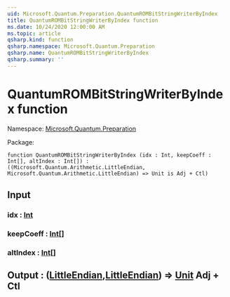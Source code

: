```yaml
---
uid: Microsoft.Quantum.Preparation.QuantumROMBitStringWriterByIndex
title: QuantumROMBitStringWriterByIndex function
ms.date: 10/24/2020 12:00:00 AM
ms.topic: article
qsharp.kind: function
qsharp.namespace: Microsoft.Quantum.Preparation
qsharp.name: QuantumROMBitStringWriterByIndex
qsharp.summary: ''
---
```


# QuantumROMBitStringWriterByIndex function

Namespace: [Microsoft.Quantum.Preparation](xref:Microsoft.Quantum.Preparation)

Package: [](https://nuget.org/packages/)




```qsharp
function QuantumROMBitStringWriterByIndex (idx : Int, keepCoeff : Int[], altIndex : Int[]) : ((Microsoft.Quantum.Arithmetic.LittleEndian, Microsoft.Quantum.Arithmetic.LittleEndian) => Unit is Adj + Ctl)
```


## Input

### idx : [Int](xref:microsoft.quantum.lang-ref.int)




### keepCoeff : [Int](xref:microsoft.quantum.lang-ref.int)[]




### altIndex : [Int](xref:microsoft.quantum.lang-ref.int)[]





## Output : ([LittleEndian](xref:Microsoft.Quantum.Arithmetic.LittleEndian),[LittleEndian](xref:Microsoft.Quantum.Arithmetic.LittleEndian)) => [Unit](xref:microsoft.quantum.lang-ref.unit) Adj + Ctl

